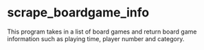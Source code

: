 # scrape_boardgame_info
This program takes in a list of board games and return board game information such as playing time, player number and category.
